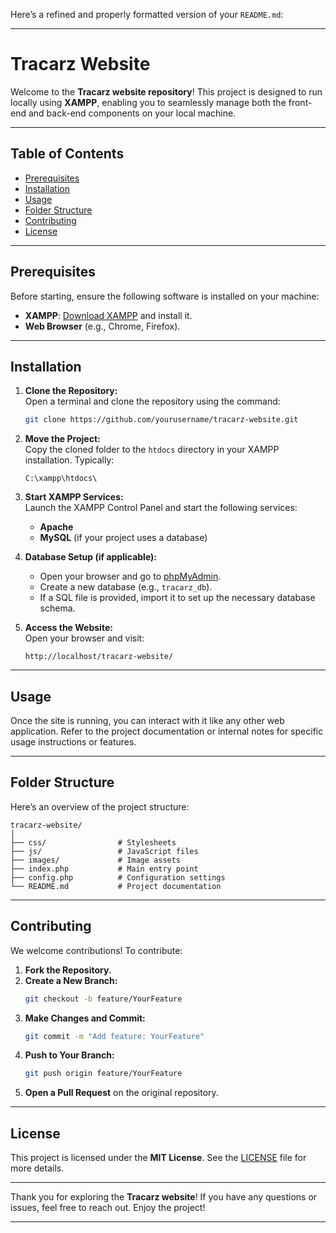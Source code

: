 Here’s a refined and properly formatted version of your `README.md`:

---

# Tracarz Website

Welcome to the **Tracarz website repository**! This project is designed to run locally using **XAMPP**, enabling you to seamlessly manage both the front-end and back-end components on your local machine.

---

## Table of Contents  
- [Prerequisites](#prerequisites)  
- [Installation](#installation)  
- [Usage](#usage)  
- [Folder Structure](#folder-structure)  
- [Contributing](#contributing)  
- [License](#license)

---

## Prerequisites  
Before starting, ensure the following software is installed on your machine:  
- **XAMPP**: [Download XAMPP](https://www.apachefriends.org/index.html) and install it.  
- **Web Browser** (e.g., Chrome, Firefox).

---

## Installation

1. **Clone the Repository:**  
   Open a terminal and clone the repository using the command:  
   ```bash
   git clone https://github.com/yourusername/tracarz-website.git
   ```

2. **Move the Project:**  
   Copy the cloned folder to the `htdocs` directory in your XAMPP installation. Typically:  
   ```
   C:\xampp\htdocs\
   ```

3. **Start XAMPP Services:**  
   Launch the XAMPP Control Panel and start the following services:  
   - **Apache**  
   - **MySQL** (if your project uses a database)

4. **Database Setup (if applicable):**  
   - Open your browser and go to [phpMyAdmin](http://localhost/phpmyadmin).  
   - Create a new database (e.g., `tracarz_db`).  
   - If a SQL file is provided, import it to set up the necessary database schema.

5. **Access the Website:**  
   Open your browser and visit:  
   ```
   http://localhost/tracarz-website/
   ```

---

## Usage  
Once the site is running, you can interact with it like any other web application. Refer to the project documentation or internal notes for specific usage instructions or features.

---

## Folder Structure  
Here’s an overview of the project structure:  
```
tracarz-website/
│
├── css/                # Stylesheets  
├── js/                 # JavaScript files  
├── images/             # Image assets  
├── index.php           # Main entry point  
├── config.php          # Configuration settings  
└── README.md           # Project documentation  
```

---

## Contributing  
We welcome contributions! To contribute:  

1. **Fork the Repository.**  
2. **Create a New Branch:**  
   ```bash
   git checkout -b feature/YourFeature
   ```
3. **Make Changes and Commit:**  
   ```bash
   git commit -m "Add feature: YourFeature"
   ```
4. **Push to Your Branch:**  
   ```bash
   git push origin feature/YourFeature
   ```
5. **Open a Pull Request** on the original repository.

---

## License  
This project is licensed under the **MIT License**. See the [LICENSE](LICENSE) file for more details.

---

Thank you for exploring the **Tracarz website**! If you have any questions or issues, feel free to reach out. Enjoy the project!

---